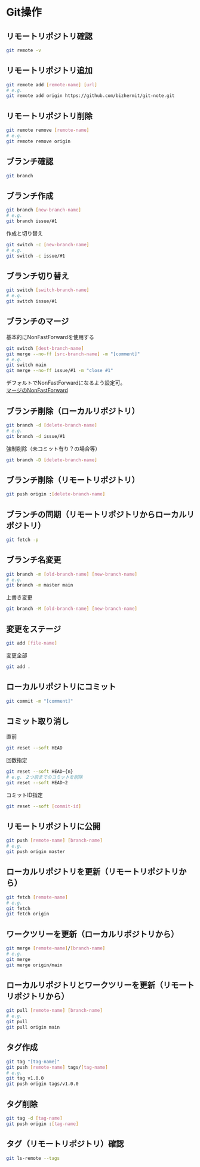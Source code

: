 # Git操作

## リモートリポジトリ確認

```bash
git remote -v
```

## リモートリポジトリ追加

```bash
git remote add [remote-name] [url]
# e.g.
git remote add origin https://github.com/bizhermit/git-note.git
```

## リモートリポジトリ削除

```bash
git remote remove [remote-name]
# e.g.
git remote remove origin
```

## ブランチ確認

```bash
git branch
```

## ブランチ作成

```bash
git branch [new-branch-name]
# e.g.
git branch issue/#1
```

作成と切り替え

```bash
git switch -c [new-branch-name]
# e.g.
git switch -c issue/#1
```

## ブランチ切り替え

```bash
git switch [switch-branch-name]
# e.g.
git switch issue/#1
```

## ブランチのマージ

基本的にNonFastForwardを使用する
```bash
git switch [dest-branch-name]
git merge --no-ff [src-branch-name] -m "[comment]"
# e.g.
git switch main
git merge --no-ff issue/#1 -m "close #1"
```

デフォルトでNonFastForwardになるよう設定可。  
[マージのNonFastForward](settings.md/#マージのnonfastforward)

## ブランチ削除（ローカルリポジトリ）

```bash
git branch -d [delete-branch-name]
# e.g.
git branch -d issue/#1
```

強制削除（未コミット有り？の場合等）
```bash
git branch -D [delete-branch-name]
```
## ブランチ削除（リモートリポジトリ）

```bash
git push origin :[delete-branch-name]
```

## ブランチの同期（リモートリポジトリからローカルリポジトリ）

```bash
git fetch -p
```

## ブランチ名変更

```bash
git branch -m [old-branch-name] [new-branch-name]
# e.g.
git branch -m master main
```

上書き変更
```bash
git branch -M [old-branch-name] [new-branch-name]
```

## 変更をステージ

```bash
git add [file-name]
```

変更全部
```bash
git add .
```

## ローカルリポジトリにコミット

```bash
git commit -m "[comment]"
```

## コミット取り消し

直前
```bash
git reset --soft HEAD
```

回数指定
```bash
git reset --soft HEAD~{n}
# e.g. ２つ前までのコミットを削除
git reset --soft HEAD~2
```

コミットID指定
```bash
git reset --soft [commit-id]
```

## リモートリポジトリに公開

```bash
git push [remote-name] [branch-name]
# e.g.
git push origin master
```

## ローカルリポジトリを更新（リモートリポジトリから）

```bash
git fetch [remote-name]
# e.g.
git fetch
git fetch origin
```

## ワークツリーを更新（ローカルリポジトリから）

```bash
git merge [remote-name]/[branch-name]
# e.g.
git merge
git merge origin/main
```

## ローカルリポジトリとワークツリーを更新（リモートリポジトリから）

```bash
git pull [remote-name] [branch-name]
# e.g.
git pull
git pull origin main
```

## タグ作成

```bash
git tag "[tag-name]"
git push [remote-name] tags/[tag-name]
# e.g.
git tag v1.0.0
git push origin tags/v1.0.0
```

## タグ削除

```bash
git tag -d [tag-name]
git push origin :[tag-name]
```

## タグ（リモートリポジトリ）確認

```bash
git ls-remote --tags
```